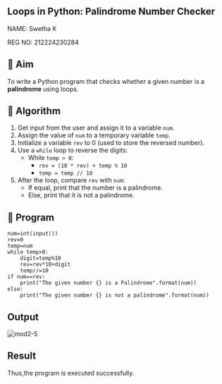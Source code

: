 ## Loops in Python: Palindrome Number Checker

NAME: Swetha K

REG NO: 212224230284

## 🎯 Aim
To write a Python program that checks whether a given number is a **palindrome** using loops.

## 🧠 Algorithm
1. Get input from the user and assign it to a variable `num`.
2. Assign the value of `num` to a temporary variable `temp`.
3. Initialize a variable `rev` to 0 (used to store the reversed number).
4. Use a `while` loop to reverse the digits:
   - While `temp > 0`:
     - `rev = (10 * rev) + temp % 10`
     - `temp = temp // 10`
5. After the loop, compare `rev` with `num`:
   - If equal, print that the number is a palindrome.
   - Else, print that it is not a palindrome.

## 🧾 Program
```
num=int(input())
rev=0
temp=num
while temp>0:
    digit=temp%10
    rev=rev*10+digit
    temp//=10
if num==rev:
    print("The given number {} is a Palindrome".format(num))
else:
    print("The given number {} is not a palindrome".format(num))
```
## Output
![mod2-5](https://github.com/user-attachments/assets/ae546b1e-b327-4e30-a8ed-1641bdfe53aa)

## Result
Thus,the program is executed successfully.
